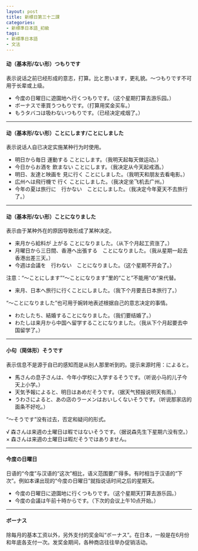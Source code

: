 ```yaml
---
layout: post
title: 新標日第三十二課
categories:
- 新標準日本語_初級
tags:
- 新標準日本語
- 文法
---
```


#### 动（基本形/ない形）つもりです
表示说话之前已经形成的意志，打算。比と思います，更礼貌。～つもりです不可用于长辈或上级。

* 今度の日曜日に遊園地へ行くつもりです。（这个星期打算去游乐园。）
* ボーナスで車買うつもりです。（打算用奖金买车。）
* もうタバコは吸わないつもりです。（已经决定戒烟了。）

---
#### 动（基本形/ない形）ことにします/ことにしました
表示说话人自已决定实施某种行为时使用。

* 明日から毎日 運動する ことにします。（我明天起每天做运动。）
* 今日からお酒を 飲まない ことにします。（我决定从今天起戒酒。）
* 明日、友達と映画を 見に行く ことにしました。（我明天和朋友去看电影。）
* 広州へは飛行機で 行く ことにしました。（我决定坐飞机去广州。）
* 今年の夏は旅行に　行かない　ことにしました。（我决定今年夏天不去旅行了。）

---
#### 动（基本形/ない形）ことになりました
表示由于某种外在的原因导致形成了某种决定。

* 来月から給料が 上がる ことになりました。（从下个月起工资涨了。）
* 月曜日から三日間、香港へ出張する　ことになりました。（我从星期一起去香港出差三天。）
* 今週は会議を　行わない　ことになりました。（这个星期不开会了。）

注意：“～ことにします”“～ことになります”里的“こと”不能用“の”来代替。

* 来月、日本へ旅行に行くことにしました。（我下个月要去日本旅行了。）

“～ことになりました”也可用于婉转地表述根据自己的意志决定的事情。

* わたしたち、結婚することになりました。（我们要结婚了。）
* わたしは来月から中国へ留学することになりました。（我从下个月起要去中国留学了。）

---
#### 小句（简体形）そうです
表示信息不是源于自已的感知而是从别人那里听到的。提示来源时用：によると。

* 馬さんの息子さんは、今年小学校に入学するそうです。（听说小马的儿子今天上小学。）
* 天気予報によると、明日はあめだそうです。（据天气预报说明天有雨。）
* うわさによると、あの店のラーメンはおいしくないそうです。（听说那家店的面条不好吃。）

“～そうです”没有过去，否定和疑问的形式。

√ 森さんは来週の土曜日は暇ではないそうです。（据说森先生下星期六没有空。）
× 森さんは来週の土曜日は暇だそうではありません。

---
#### 今度の日曜日
日语的“今度”与汉语的“这次”相比，语义范围要广得多。有时相当于汉语的“下次”。例如本课出现的“今度の日曜日”就指说话时间之后的星期天。

* 今度の日曜日に遊園地に行くつもりです。（这个星期天打算去游乐园。）
* 今度の会議は午前十時からです。（下次的会议上午10点开始。）

---
#### ボーナス
除每月的基本工资以外，另外支付的奖金叫“ボーナス”。在日本，一般是在6月份和年底各支付一次。发奖金期间，各种商店往往举办促销活动。
